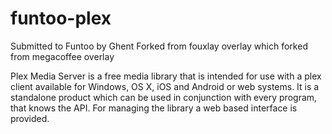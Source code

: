 funtoo-plex
===========

Submitted to Funtoo by Ghent
Forked from fouxlay overlay which
forked from megacoffee overlay

Plex Media Server is a free media library that is intended for use with a plex client available for Windows, OS X, iOS and Android or web systems. It is a standalone product which can be used in conjunction with every program, that knows the API.  For managing the library a web based interface is provided.
